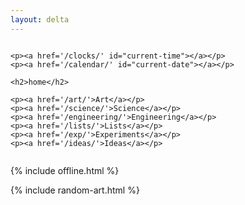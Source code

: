 ```yaml
---
layout: delta
---
```



<div class="columns is-vcentered">

  <div class="column is-4">

    <p><a href='/clocks/' id="current-time"></a></p>
    <p><a href='/calendar/' id="current-date"></a></p>

    <h2>home</h2>
    
    <p><a href='/art/'>Art</a></p>
    <p><a href='/science/'>Science</a></p>
    <p><a href='/engineering/'>Engineering</a></p>
    <p><a href='/lists/'>Lists</a></p>
    <p><a href='/exp/'>Experiments</a></p>
    <p><a href='/ideas/'>Ideas</a></p>


  </div>

</div>

{% include offline.html  %}

{% include random-art.html %}

<script src="/assets/js/moment.min.js"></script>
<script src="/assets/js/datetime.js"></script>

<script>
  show_date_and_time();
</script>

